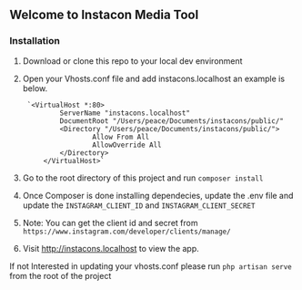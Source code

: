 ## Welcome to Instacon Media Tool
### Installation
1. Download or clone this repo to your local dev environment
2. Open your Vhosts.conf file and add instacons.localhost an example is below.


        `<VirtualHost *:80>
                ServerName "instacons.localhost"
                DocumentRoot "/Users/peace/Documents/instacons/public/"
                <Directory "/Users/peace/Documents/instacons/public/">
                        Allow From All
                        AllowOverride All
                </Directory>
            </VirtualHost>`

3. Go to the root directory of this project and run ```composer install```
4. Once Composer is done installing dependecies, update the .env file and update the `INSTAGRAM_CLIENT_ID` and `INSTAGRAM_CLIENT_SECRET`
5. Note: You can get the client id and secret from `https://www.instagram.com/developer/clients/manage/`
6. Visit http://instacons.localhost to view the app.

If not Interested in updating your vhosts.conf please run `php artisan serve` from the root of the project

